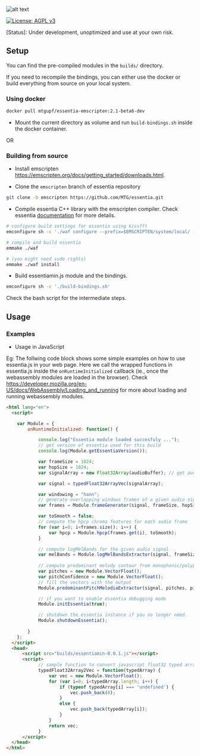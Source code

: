 
![alt text](https://user-images.githubusercontent.com/14850001/66190489-67098d80-e68c-11e9-9a7c-35b82f6635e1.png)

[![License: AGPL v3](https://img.shields.io/badge/License-AGPL%20v3-blue.svg)](https://www.gnu.org/licenses/agpl-3.0)

[Status]: Under development, unoptimized and use at your own risk.


## Setup

You can find the pre-compiled modules in the `builds/` directory.

If you need to recompile the bindings, you can either use the docker or build everything from source on your local system.

### Using docker

```bash
docker pull mtgupf/essentia-emscripten:2.1-beta6-dev
```
- Mount the current directory as volume and run `build-bindings.sh` inside the docker container.


OR

### Building from source


* Install emscripten https://emscripten.org/docs/getting_started/downloads.html.

* Clone the `emscripten` branch of essentia repository
```bash
git clone -b emscripten https://github.com/MTG/essentia.git
```

* Compile essentia C++ library with the emscripten compiler. Check essentia [documentation](https://essentia.upf.edu/documentation/installing.html#compiling-essentia) for more details.


```bash
# configure build settings for essentia using kissfft
emconfigure sh -c './waf configure --prefix=$EMSCRIPTEN/system/local/ --build-static --lightweight= --fft=KISS --emscripten'

# compile and build essentia
emmake ./waf

# (you might need sudo rights)
emmake ./waf install

```

* Build essentiamin.js module and the bindings.

```bash
emconfigure sh -c './build-bindings.sh'
```
Check the bash script for the intermediate steps.

 
## Usage

### Examples

- Usage in JavaScript


Eg: The follwing code block shows some simple examples on how to use essentia.js in your web page. Here we call the wrapped functions in  essentia.js inside the `onRuntimeInitialized` callback (ie., once the webassembly modules are loaded in the browser). Check https://developer.mozilla.org/en-US/docs/WebAssembly/Loading_and_running for more about loading and running webassembly modules.

```html
<html lang="en">
  <script>

    var Module = {
        onRuntimeInitialized: function() {

            console.log("Essentia module loaded succesfuly ...");
            // get version of essentia used for this build
            console.log(Module.getEssentiaVersion());

            var frameSize = 1024;
            var hopSize = 1024;
            var signalArray = new Float32Array(audioBuffer); // get audio buffer from the audio context of web audio api

            var signal = typedFloat32ArrayVec(signalArray);

            var windowing = "hann";
            // generate overlapping windows frames of a given audio signal (usefull for framewise processing)
            var frames = Module.frameGenerator(signal, frameSize, hopSize, windowing);

            var toSmooth = false;
            // compute the hpcp chroma features for each audio frame
            for (var i=0; i<frames.size(); i++) {
                var hpcp = Module.hpcp(frames.get(i), toSmooth);
            }

            // compute logMelBands for the given audio signal
            var melBands = Module.logMelBandsExtractor(signal, frameSize, hopSize);
            
            // compute predominant melody contour from monophonic/polyphonic music signal using melodia alogirithm
            var pitches = new Module.VectorFloat();
            var pitchConfidence = new Module.VectorFloat();
            // fill the vectors with the output
            Module.predominantPitchMelodiaExtractor(signal, pitches, pitchConfidence);

            // if you want to enable essentia debugging mode
            Module.initEssentia(true);

            // shutdown the essentia instance if you no longer need.
            Module.shutdownEssentia();
    
        }
    };
  </script>
  <head>
      <script src="builds/essentiamin-0.0.1.js"></script>
      <script>
            // sample function to convert javascript float32 typed array to a std::vector<float>
            typedFloat32Array2Vec = function(typedArray) {
                var vec = new Module.VectorFloat();
                for (var i=0; i<typedArray.length; i++) {
                    if (typeof typedArray[i] === 'undefined') {
                        vec.push_back(0);
                    }
                    else {
                        vec.push_back(typedArray[i]);
                    }
                }
                return vec;
            }
      </script>
  </head>
</html>
```
